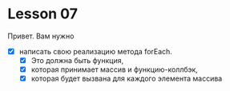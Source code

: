 # Lesson 07

Привет. Вам нужно
- [x] написать свою реализацию метода forEach.
  - [x] Это должна быть функция,
  - [x] которая принимает массив и функцию-коллбэк,
  - [x] которая будет вызвана для каждого элемента массива
